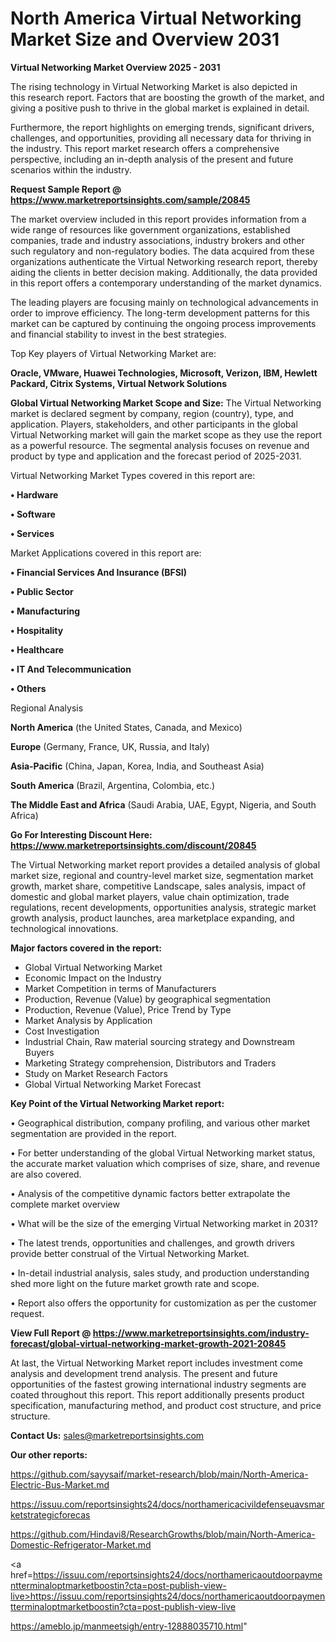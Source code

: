 # North America Virtual Networking Market Size and Overview 2031

<Strong> Virtual Networking Market Overview 2025 - 2031</strong>

The rising technology in Virtual Networking Market is also depicted in this research report. Factors that are boosting the growth of the market, and giving a positive push to thrive in the global market is explained in detail.

Furthermore, the report highlights on emerging trends, significant drivers, challenges, and opportunities, providing all necessary data for thriving in the industry. This report market research offers a comprehensive perspective, including an in-depth analysis of the present and future scenarios within the industry.

<strong>Request Sample Report @ <a href=https://www.marketreportsinsights.com/sample/20845>https://www.marketreportsinsights.com/sample/20845</a></strong>

The market overview included in this report provides information from a wide range of resources like government organizations, established companies, trade and industry associations, industry brokers and other such regulatory and non-regulatory bodies. The data acquired from these organizations authenticate the Virtual Networking research report, thereby aiding the clients in better decision making. Additionally, the data provided in this report offers a contemporary understanding of the market dynamics.

The leading players are focusing mainly on technological advancements in order to improve efficiency. The long-term development patterns for this market can be captured by continuing the ongoing process improvements and financial stability to invest in the best strategies.

Top Key players of Virtual Networking Market are:

<strong>Oracle, VMware, Huawei Technologies, Microsoft, Verizon, IBM, Hewlett Packard, Citrix Systems, Virtual Network Solutions</strong>

<strong><b>Global Virtual Networking Market Scope and Size:</b></strong>
The Virtual Networking market is declared segment by company, region (country), type, and application. Players, stakeholders, and other participants in the global Virtual Networking market will gain the market scope as they use the report as a powerful resource. The segmental analysis focuses on revenue and product by type and application and the forecast period of 2025-2031.

Virtual Networking Market Types covered in this report are:

<strong>• Hardware

• Software

• Services</strong>

Market Applications covered in this report are:

<strong>• Financial Services And Insurance (BFSI)

• Public Sector

• Manufacturing

• Hospitality

• Healthcare

• IT And Telecommunication

• Others</strong> 

Regional Analysis

<strong>North America</strong> (the United States, Canada, and Mexico)

<strong>Europe</strong> (Germany, France, UK, Russia, and Italy)

<strong>Asia-Pacific</strong> (China, Japan, Korea, India, and Southeast Asia)

<strong>South America</strong> (Brazil, Argentina, Colombia, etc.)

<strong>The Middle East and Africa</strong> (Saudi Arabia, UAE, Egypt, Nigeria, and South Africa)

<strong>Go For Interesting Discount Here: <a href=https://www.marketreportsinsights.com/discount/20845>https://www.marketreportsinsights.com/discount/20845</a></strong>

The Virtual Networking market report provides a detailed analysis of global market size, regional and country-level market size, segmentation market growth, market share, competitive Landscape, sales analysis, impact of domestic and global market players, value chain optimization, trade regulations, recent developments, opportunities analysis, strategic market growth analysis, product launches, area marketplace expanding, and technological innovations.

<strong><b>Major factors covered in the report:</b></strong>
<ul>
  <li>Global Virtual Networking Market </li>
  <li>Economic Impact on the Industry</li>
  <li>Market Competition in terms of Manufacturers</li>
  <li>Production, Revenue (Value) by geographical segmentation</li>
  <li>Production, Revenue (Value), Price Trend by Type</li>
  <li>Market Analysis by Application</li>
  <li>Cost Investigation</li>
  <li>Industrial Chain, Raw material sourcing strategy and Downstream Buyers</li>
  <li>Marketing Strategy comprehension, Distributors and Traders</li>
  <li>Study on Market Research Factors</li>
  <li>Global Virtual Networking Market Forecast</li>
</ul>

<strong><b>Key Point of the Virtual Networking Market report:</b></strong>

• Geographical distribution, company profiling, and various other market segmentation are provided in the report.

• For better understanding of the global Virtual Networking market status, the accurate market valuation which comprises of size, share, and revenue are also covered.

• Analysis of the competitive dynamic factors better extrapolate the complete market overview

• What will be the size of the emerging Virtual Networking market in 2031?

• The latest trends, opportunities and challenges, and growth drivers provide better construal of the Virtual Networking Market.

• In-detail industrial analysis, sales study, and production understanding shed more light on the future market growth rate and scope.

• Report also offers the opportunity for customization as per the customer request.

<strong><b>View Full Report @ <a href=https://www.marketreportsinsights.com/industry-forecast/global-virtual-networking-market-growth-2021-20845>https://www.marketreportsinsights.com/industry-forecast/global-virtual-networking-market-growth-2021-20845</a></b></strong>


At last, the Virtual Networking Market report includes investment come analysis and development trend analysis. The present and future opportunities of the fastest growing international industry segments are coated throughout this report. This report additionally presents product specification, manufacturing method, and product cost structure, and price structure.

<strong>Contact Us:</strong>
sales@marketreportsinsights.com

<strong>Our other reports:</strong>

<a href=https://github.com/sayysaif/market-research/blob/main/North-America-Electric-Bus-Market.md>https://github.com/sayysaif/market-research/blob/main/North-America-Electric-Bus-Market.md</a>

<a href=https://issuu.com/reportsinsights24/docs/northamericacivildefenseuavsmarketstrategicforecas>https://issuu.com/reportsinsights24/docs/northamericacivildefenseuavsmarketstrategicforecas</a>

<a href=https://github.com/Hindavi8/ResearchGrowths/blob/main/North-America-Domestic-Refrigerator-Market.md>https://github.com/Hindavi8/ResearchGrowths/blob/main/North-America-Domestic-Refrigerator-Market.md</a>

<a href=https://issuu.com/reportsinsights24/docs/northamericaoutdoorpaymentterminaloptmarketboostin?cta=post-publish-view-live>https://issuu.com/reportsinsights24/docs/northamericaoutdoorpaymentterminaloptmarketboostin?cta=post-publish-view-live</a>

<a href=https://ameblo.jp/manmeetsigh/entry-12888035710.html>https://ameblo.jp/manmeetsigh/entry-12888035710.html</a>"
